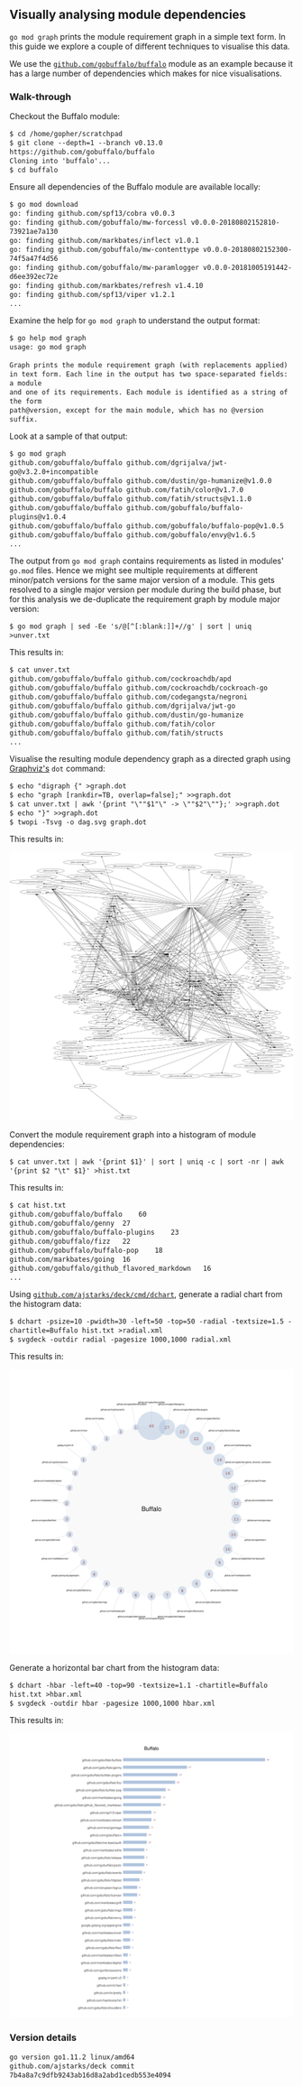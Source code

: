 <!-- __JSON: gobin -m -run myitcv.io/cmd/egrunner script.sh # LONG ONLINE

## Visually analysing module dependencies

`{{PrintCmd "graph command"}}` prints the module requirement graph in a simple text form. In this guide we explore a
couple of different techniques to visualise this data.

We use the [`github.com/gobuffalo/buffalo`](https://github.com/gobuffalo/buffalo) module as an example because it has a
large number of dependencies which makes for nice visualisations.

### Walk-through

Checkout the Buffalo module:

```
{{PrintBlock "setup" -}}
```

Ensure all dependencies of the Buffalo module are available locally:

```
{{PrintBlock "download" | lineEllipsis 8 -}}
```

Examine the help for `{{PrintCmd "graph command"}}` to understand the output format:

```
{{PrintBlock "graph help" -}}
```

Look at a sample of that output:

```
{{PrintBlock "sample" | lineEllipsis 8 -}}
```

The output from `{{PrintCmd "graph command"}}` contains requirements as listed in modules' `go.mod` files.  Hence we
might see multiple requirements at different minor/patch versions for the same major version of a module. This gets
resolved to a single major version per module during the build phase, but for this analysis we de-duplicate the
requirement graph by module major version:


```
{{PrintBlock "no version" -}}
```

This results in:

```
{{PrintBlock "no version sample" | lineEllipsis 8 -}}
```

Visualise the resulting module dependency graph as a directed graph using [Graphviz's](https://www.graphviz.org/) `dot`
command:

```
{{PrintBlock "dot graph" -}}
```

This results in:

![Module Dependency Graph](https://raw.githubusercontent.com/{{PrintOut "org"}}/mod_graph/master/dag.svg?sanitize=true)

Convert the module requirement graph into a histogram of module dependencies:

```
{{PrintBlock "hist" -}}
```

This results in:

```
{{PrintBlock "hist cat" | lineEllipsis 8 -}}
```

Using [`github.com/ajstarks/deck/cmd/dchart`](https://github.com/ajstarks/deck/blob/master/cmd/dchart/README.md),
generate a radial chart from the histogram data:

```
{{PrintBlock "radial" -}}
```

This results in:

![Dependency Histogram Radial](https://raw.githubusercontent.com/{{PrintOut "org"}}/mod_graph/master/radial.svg?sanitize=true)


Generate a horizontal bar chart from the histogram data:

```
{{PrintBlock "hbar" -}}
```

This results in:

![Dependency Histogram Horizontal Bar](https://raw.githubusercontent.com/{{PrintOut "org"}}/mod_graph/master/hbar.svg?sanitize=true)

### Version details

```
{{PrintBlockOut "version details" -}}
```

-->

## Visually analysing module dependencies

`go mod graph` prints the module requirement graph in a simple text form. In this guide we explore a
couple of different techniques to visualise this data.

We use the [`github.com/gobuffalo/buffalo`](https://github.com/gobuffalo/buffalo) module as an example because it has a
large number of dependencies which makes for nice visualisations.

### Walk-through

Checkout the Buffalo module:

```
$ cd /home/gopher/scratchpad
$ git clone --depth=1 --branch v0.13.0 https://github.com/gobuffalo/buffalo
Cloning into 'buffalo'...
$ cd buffalo
```

Ensure all dependencies of the Buffalo module are available locally:

```
$ go mod download
go: finding github.com/spf13/cobra v0.0.3
go: finding github.com/gobuffalo/mw-forcessl v0.0.0-20180802152810-73921ae7a130
go: finding github.com/markbates/inflect v1.0.1
go: finding github.com/gobuffalo/mw-contenttype v0.0.0-20180802152300-74f5a47f4d56
go: finding github.com/gobuffalo/mw-paramlogger v0.0.0-20181005191442-d6ee392ec72e
go: finding github.com/markbates/refresh v1.4.10
go: finding github.com/spf13/viper v1.2.1
...
```

Examine the help for `go mod graph` to understand the output format:

```
$ go help mod graph
usage: go mod graph

Graph prints the module requirement graph (with replacements applied)
in text form. Each line in the output has two space-separated fields: a module
and one of its requirements. Each module is identified as a string of the form
path@version, except for the main module, which has no @version suffix.
```

Look at a sample of that output:

```
$ go mod graph
github.com/gobuffalo/buffalo github.com/dgrijalva/jwt-go@v3.2.0+incompatible
github.com/gobuffalo/buffalo github.com/dustin/go-humanize@v1.0.0
github.com/gobuffalo/buffalo github.com/fatih/color@v1.7.0
github.com/gobuffalo/buffalo github.com/fatih/structs@v1.1.0
github.com/gobuffalo/buffalo github.com/gobuffalo/buffalo-plugins@v1.0.4
github.com/gobuffalo/buffalo github.com/gobuffalo/buffalo-pop@v1.0.5
github.com/gobuffalo/buffalo github.com/gobuffalo/envy@v1.6.5
...
```

The output from `go mod graph` contains requirements as listed in modules' `go.mod` files.  Hence we
might see multiple requirements at different minor/patch versions for the same major version of a module. This gets
resolved to a single major version per module during the build phase, but for this analysis we de-duplicate the
requirement graph by module major version:


```
$ go mod graph | sed -Ee 's/@[^[:blank:]]+//g' | sort | uniq >unver.txt
```

This results in:

```
$ cat unver.txt
github.com/gobuffalo/buffalo github.com/cockroachdb/apd
github.com/gobuffalo/buffalo github.com/cockroachdb/cockroach-go
github.com/gobuffalo/buffalo github.com/codegangsta/negroni
github.com/gobuffalo/buffalo github.com/dgrijalva/jwt-go
github.com/gobuffalo/buffalo github.com/dustin/go-humanize
github.com/gobuffalo/buffalo github.com/fatih/color
github.com/gobuffalo/buffalo github.com/fatih/structs
...
```

Visualise the resulting module dependency graph as a directed graph using [Graphviz's](https://www.graphviz.org/) `dot`
command:

```
$ echo "digraph {" >graph.dot
$ echo "graph [rankdir=TB, overlap=false];" >>graph.dot
$ cat unver.txt | awk '{print "\""$1"\" -> \""$2"\""};' >>graph.dot
$ echo "}" >>graph.dot
$ twopi -Tsvg -o dag.svg graph.dot
```

This results in:

![Module Dependency Graph](https://raw.githubusercontent.com/go-modules-by-example/mod_graph/master/dag.svg?sanitize=true)

Convert the module requirement graph into a histogram of module dependencies:

```
$ cat unver.txt | awk '{print $1}' | sort | uniq -c | sort -nr | awk '{print $2 "\t" $1}' >hist.txt
```

This results in:

```
$ cat hist.txt
github.com/gobuffalo/buffalo	60
github.com/gobuffalo/genny	27
github.com/gobuffalo/buffalo-plugins	23
github.com/gobuffalo/fizz	22
github.com/gobuffalo/buffalo-pop	18
github.com/markbates/going	16
github.com/gobuffalo/github_flavored_markdown	16
...
```

Using [`github.com/ajstarks/deck/cmd/dchart`](https://github.com/ajstarks/deck/blob/master/cmd/dchart/README.md),
generate a radial chart from the histogram data:

```
$ dchart -psize=10 -pwidth=30 -left=50 -top=50 -radial -textsize=1.5 -chartitle=Buffalo hist.txt >radial.xml
$ svgdeck -outdir radial -pagesize 1000,1000 radial.xml
```

This results in:

![Dependency Histogram Radial](https://raw.githubusercontent.com/go-modules-by-example/mod_graph/master/radial.svg?sanitize=true)


Generate a horizontal bar chart from the histogram data:

```
$ dchart -hbar -left=40 -top=90 -textsize=1.1 -chartitle=Buffalo hist.txt >hbar.xml
$ svgdeck -outdir hbar -pagesize 1000,1000 hbar.xml
```

This results in:

![Dependency Histogram Horizontal Bar](https://raw.githubusercontent.com/go-modules-by-example/mod_graph/master/hbar.svg?sanitize=true)

### Version details

```
go version go1.11.2 linux/amd64
github.com/ajstarks/deck commit 7b4a8a7c9dfb9243ab16d8a2abd1cedb553e4094
```

<!-- END -->
